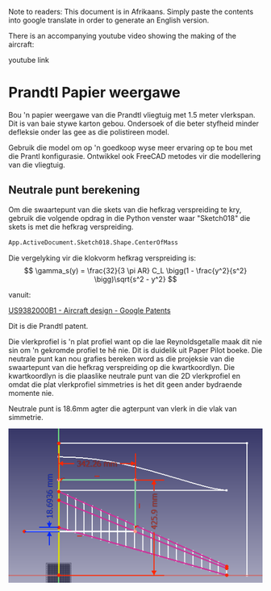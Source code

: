 Note to readers:  This document is in Afrikaans.  Simply paste the contents into google translate in order to generate an English version.

There is an accompanying youtube video showing the making of the aircraft:

youtube link

# Prandtl Papier weergawe

Bou 'n papier weergawe van die Prandtl vliegtuig met 1.5 meter vlerkspan.  Dit is van baie stywe karton gebou.  Ondersoek of die beter styfheid minder defleksie onder las gee as die polistireen model.

Gebruik die model om op 'n goedkoop wyse meer ervaring op te bou met die Prantl konfigurasie.  Ontwikkel ook FreeCAD metodes vir die modellering van die vliegtuig.



## Neutrale punt berekening

Om die swaartepunt van die skets van die hefkrag verspreiding te kry, gebruik die volgende opdrag in die Python venster waar "Sketch018" die skets is met die hefkrag verspreiding.

```python
App.ActiveDocument.Sketch018.Shape.CenterOfMass
```



Die vergelyking vir die klokvorm hefkrag verspreiding is:
$$
\gamma_s(y) = \frac{32}{3 \pi AR} C_L \bigg(1 - \frac{y^2}{s^2} \bigg)\sqrt{s^2 - y^2}
$$


vanuit:

[US9382000B1 - Aircraft design - Google Patents](https://patents.google.com/patent/US9382000B1/en)

Dit is die Prandtl patent.

Die vlerkprofiel is 'n plat profiel want op die lae Reynoldsgetalle maak dit nie sin om 'n gekromde profiel te hê nie.  Dit is duidelik uit Paper Pilot boeke.  Die neutrale punt kan nou grafies bereken word as die projeksie van die swaartepunt van die hefkrag verspreiding op die kwartkoordlyn.  Die kwartkoordlyn is die plaaslike neutrale punt van die 2D vlerkprofiel en omdat die plat vlerkprofiel simmetries is het dit geen ander bydraende momente nie.

Neutrale punt is 18.6mm agter die agterpunt van vlerk in die vlak van simmetrie.

![1_NeutralePunt](Pictures/1_NeutralePunt.PNG)